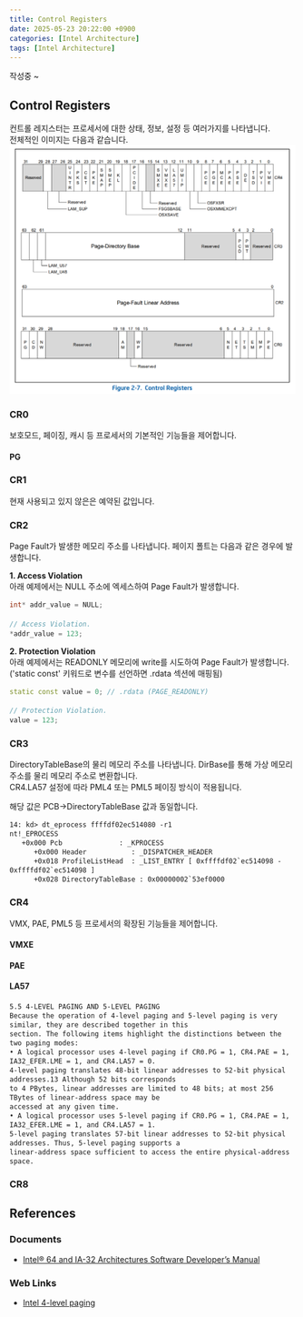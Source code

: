```yaml
---
title: Control Registers
date: 2025-05-23 20:22:00 +0900
categories: [Intel Architecture]
tags: [Intel Architecture]
---
```


작성중 ~

## Control Registers
컨트롤 레지스터는 프로세서에 대한 상태, 정보, 설정 등 여러가지를 나타냅니다.  
전체적인 이미지는 다음과 같습니다.  
![](/assets/posts/2025-05-22-ControlRegister/1.png)

### CR0
보호모드, 페이징, 캐시 등 프로세서의 기본적인 기능들을 제어합니다.  
#### PG

### CR1
현재 사용되고 있지 않은은 예약된 값입니다.

### CR2
Page Fault가 발생한 메모리 주소를 나타냅니다. 페이지 폴트는 다음과 같은 경우에 발생합니다.  

**1. Access Violation**  
아래 예제에서는 NULL 주소에 엑세스하여 Page Fault가 발생합니다.  
```cpp
int* addr_value = NULL;

// Access Violation.
*addr_value = 123;
```

**2. Protection Violation**  
아래 예제에서는 READONLY 메모리에 write를 시도하여 Page Fault가 발생합니다.  
('static const' 키워드로 변수를 선언하면 .rdata 섹션에 매핑됨)  
```cpp
static const value = 0; // .rdata (PAGE_READONLY)

// Protection Violation.
value = 123;
```

### CR3
DirectoryTableBase의 물리 메모리 주소를 나타냅니다. DirBase를 통해 가상 메모리 주소를 물리 메모리 주소로 변환합니다.  
CR4.LA57 설정에 따라 PML4 또는 PML5 페이징 방식이 적용됩니다.  

해당 값은 PCB->DirectoryTableBase 값과 동일합니다.  
```
14: kd> dt_eprocess ffffdf02ec514080 -r1
nt!_EPROCESS
   +0x000 Pcb              : _KPROCESS
      +0x000 Header           : _DISPATCHER_HEADER
      +0x018 ProfileListHead  : _LIST_ENTRY [ 0xffffdf02`ec514098 - 0xffffdf02`ec514098 ]
      +0x028 DirectoryTableBase : 0x00000002`53ef0000
```

### CR4
VMX, PAE, PML5 등 프로세서의 확장된 기능들을 제어합니다.  
#### VMXE
#### PAE
#### LA57
```
5.5 4-LEVEL PAGING AND 5-LEVEL PAGING
Because the operation of 4-level paging and 5-level paging is very similar, they are described together in this
section. The following items highlight the distinctions between the two paging modes:
• A logical processor uses 4-level paging if CR0.PG = 1, CR4.PAE = 1, IA32_EFER.LME = 1, and CR4.LA57 = 0.
4-level paging translates 48-bit linear addresses to 52-bit physical addresses.13 Although 52 bits corresponds
to 4 PBytes, linear addresses are limited to 48 bits; at most 256 TBytes of linear-address space may be
accessed at any given time.
• A logical processor uses 5-level paging if CR0.PG = 1, CR4.PAE = 1, IA32_EFER.LME = 1, and CR4.LA57 = 1.
5-level paging translates 57-bit linear addresses to 52-bit physical addresses. Thus, 5-level paging supports a
linear-address space sufficient to access the entire physical-address space.
```

### CR8

## References
### Documents
- [Intel® 64 and IA-32 Architectures Software Developer’s Manual](https://www.intel.com/content/www/us/en/developer/articles/technical/intel-sdm.html)

### Web Links
- [Intel 4-level paging](https://wlsgjd.github.io/posts/pml4)